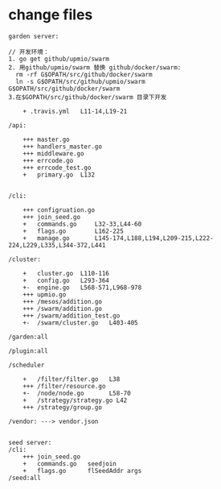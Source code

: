 # change files


	garden server:

    // 开发环境：
	1. go get github/upmio/swarm
    2. 用github/upmio/swarm 替换 github/docker/swarm:
	  rm -rf G$OPATH/src/github/docker/swarm
	  ln -s G$OPATH/src/github/upmio/swarm  G$OPATH/src/github/docker/swarm
    3.在$GOPATH/src/github/docker/swarm 目录下开发
	
		+ .travis.yml	L11-14,L19-21
	
	/api:
	
		+++ master.go
		+++ handlers_master.go	
		+++ middleware.go
		+++ errcode.go
		+++ errcode_test.go
		+   primary.go 	L132	
				
		
	/cli:
	
		+++ configruation.go 
		+++ join_seed.go
		+	commands.go		L32-33,L44-60	
		+	flags.go		L162-225
		+	manage.go		L145-174,L188,L194,L209-215,L222-224,L229,L335,L344-372,L441
		
	/cluster:
	
		+	cluster.go 	L110-116
		+	config.go	L293-364
		+-	engine.go	L568-571,L968-978
		+++ upmio.go
		+++ /mesos/addition.go
		+++ /swarm/addition.go
		+++ /swarm/addition_test.go
		+-	/swarm/cluster.go	L403-405 
		
	/garden:all
	
	/plugin:all
	
	/scheduler
		
		+	/filter/filter.go	L38
		+++ /filter/resource.go
		+-	/node/node.go 		L58-70
		+	/strategy/strategy.go L42
		+++	/strategy/group.go 
	
	/vendor: ---> vendor.json
			

	seed server:
	/cli:
	    +++ join_seed.go 
	    +   commands.go   seedjoin
		+	flags.go      flSeedAddr args
	/seed:all
	